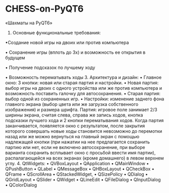 # CHESS-on-PyQT6
 «Шахматы на PyQT6» 
 1. Основные функциональные требования:

•Создание новой игры на двоих или против компьютера

•	Сохранение игры (вплоть до 3х) и возможность ее открытия в будущем 

•	Получение подсказок по лучшему ходу 

•	Возможность перематывать ходы 
 3. Архитектура и дизайн: 
•	Главное окно: 3 кнопки: новая или старая партия и настройки. 
•	Новая партия: выбор игры на двоих с одного устройства или же против компьютера и возможность поставить галочку для автосохранения. 
•	Старая партия: выбор одной из сохраненных игр. 
•	Настройки: изменение заднего фона главного экрана (выбор цвета или же загрузка собственного изображения) и размера шрифта. 
Партия: игровое поле занимает 2/3 ширины экрана, считая слева, справа же запись ходов, кнопка подсказки лучшего хода и 2 кнопки перематывания ходов. Когда партия 
заканчивается, появляется окно с результатом, после закрытия которого совершать новые 
ходы становится невозможно до перемотки назад или же можно вернуться на главный экран с помощью надлежащей кнопки (при нажатии на нее предлагается сохранить 
партию или нет, если не включено автосохранение, при выборе варианта сохранить всплывает окно с просьбой ввести имя партии), распалагающейся на всех экранах (кроме домашнего) в левом верхнем углу. 
4. QtWidgets:
•	QVBoxLayout
•	QApplication
•	QMainWindow
•	QPushButton
•	QLabel
•	QMessageBox
•	QHBoxLayout
•	QCheckBox
•	QFrame
•	QScrollArea
•	QStackedWidget, 
•	QSizePolicy
•	QDialog
•	QGridLayout
•	QSlider
•	QWidget
•	QLineEdit
•	QFileDialog
•	QInputDialog
•	QColorDialog
